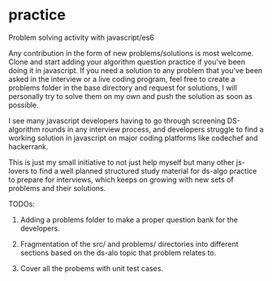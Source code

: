 # practice

Problem solving activity with javascript/es6

Any contribution in the form of new problems/solutions is most welcome.
Clone and start adding your algorithm question practice if you've been doing it in javascript.
If you need a solution to any problem that you've been asked in the interview or a live coding program,
feel free to create a problems folder in the base directory and request for solutions, I will personally try
to solve them on my own and push the solution as soon as possible.

I see many javascript developers having to go through screening DS-algorithm rounds in any interview process, and
developers struggle to find a working solution in javascript on major coding platforms like codechef and hackerrank.

This is just my small initiative to not just help myself but many other js-lovers to find a well planned structured study
material for ds-algo practice to prepare for interviews, which keeps on growing with new sets of problems and their solutions.

TODOs:

1. Adding a problems folder to make a proper question bank for the developers.

2. Fragmentation of the src/ and problems/ directories into different sections based on the ds-alo topic that problem relates to.

3. Cover all the probems with unit test cases.
